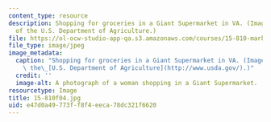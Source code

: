 ```yaml
---
content_type: resource
description: Shopping for groceries in a Giant Supermarket in VA. (Image courtesy
  of the U.S. Department of Agriculture.)
file: https://ol-ocw-studio-app-qa.s3.amazonaws.com/courses/15-810-marketing-management-fall-2004/e47d0a49773ff8f4eeca78dc321f6620_15-810f04.jpg
file_type: image/jpeg
image_metadata:
  caption: "Shopping for groceries in a Giant Supermarket in VA. (Image courtesy of\
    \ the\_[U.S. Department of Agriculture](http://www.usda.gov/).)"
  credit: ''
  image-alt: A photograph of a woman shopping in a Giant Supermarket.
resourcetype: Image
title: 15-810f04.jpg
uid: e47d0a49-773f-f8f4-eeca-78dc321f6620
---
```

